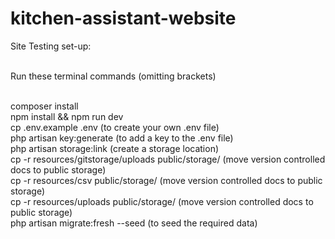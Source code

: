 # kitchen-assistant-website

Site Testing set-up:<br><br>

Run these terminal commands (omitting brackets)<br><br>

composer install<br>
npm install && npm run dev<br>
cp .env.example .env (to create your own .env file)<br>
php artisan key:generate (to add a key to the .env file)<br>
php artisan storage:link (create a storage location)<br>
cp -r resources/gitstorage/uploads public/storage/ (move version controlled docs to public storage)<br>
cp -r resources/csv public/storage/ (move version controlled docs to public storage)<br>
cp -r resources/uploads public/storage/ (move version controlled docs to public storage)<br>
php artisan migrate:fresh --seed (to seed the required data)<br>

